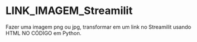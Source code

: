 # LINK_IMAGEM_Streamilit 
 Fazer uma imagem png ou jpg, transformar em um link no Streamilit usando HTML NO CÓDIGO em Python.
